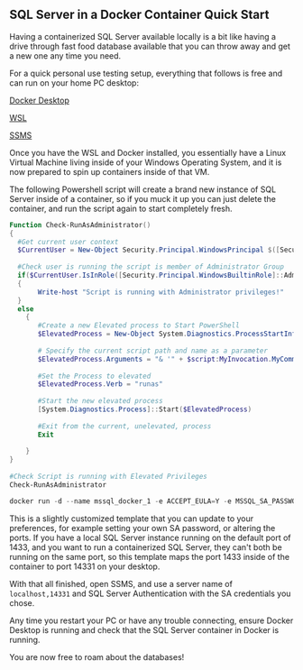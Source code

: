 ## SQL Server in a Docker Container Quick Start

Having a containerized SQL Server available locally is a bit like having a drive through fast food database available that you can throw away and get a new one any time you need.

For a quick personal use testing setup, everything that follows is free and can run on your home PC desktop:

[Docker Desktop](https://www.docker.com/products/docker-desktop/)

[WSL](https://learn.microsoft.com/en-us/windows/wsl/install)

[SSMS](https://learn.microsoft.com/en-us/sql/ssms/download-sql-server-management-studio-ssms?view=sql-server-ver16)

Once you have the WSL and Docker installed, you essentially have a Linux Virtual Machine living inside of your Windows Operating System, and it is now prepared to spin up containers inside of that VM.

The following Powershell script will create a brand new instance of SQL Server inside of a container, so if you muck it up you can just delete the container, and run the script again to start completely fresh.

```ps1
Function Check-RunAsAdministrator()
{
  #Get current user context
  $CurrentUser = New-Object Security.Principal.WindowsPrincipal $([Security.Principal.WindowsIdentity]::GetCurrent())
  
  #Check user is running the script is member of Administrator Group
  if($CurrentUser.IsInRole([Security.Principal.WindowsBuiltinRole]::Administrator))
  {
       Write-host "Script is running with Administrator privileges!"
  }
  else
    {
       #Create a new Elevated process to Start PowerShell
       $ElevatedProcess = New-Object System.Diagnostics.ProcessStartInfo "PowerShell";
 
       # Specify the current script path and name as a parameter
       $ElevatedProcess.Arguments = "& '" + $script:MyInvocation.MyCommand.Path + "'"
 
       #Set the Process to elevated
       $ElevatedProcess.Verb = "runas"
 
       #Start the new elevated process
       [System.Diagnostics.Process]::Start($ElevatedProcess)
 
       #Exit from the current, unelevated, process
       Exit
 
    }
}
 
#Check Script is running with Elevated Privileges
Check-RunAsAdministrator

docker run -d --name mssql_docker_1 -e ACCEPT_EULA=Y -e MSSQL_SA_PASSWORD='jKXTqjbP@7KMzB' -p 14331:1433  -e MSSQL_AGENT_ENABLED=True -d mcr.microsoft.com/mssql/server:2022-latest
```

This is a slightly customized template that you can update to your preferences, for example setting  your own SA password, or altering the ports. If you have a local SQL Server instance running on the default port of 1433, and you want to run a containerized SQL Server, they can't both be running on the same port, so this template maps the port 1433 inside of the container to port 14331 on your desktop.

With that all finished, open SSMS, and use a server name of `localhost,14331` and SQL Server Authentication with the SA credentials you chose.

Any time you restart your PC or have any trouble connecting, ensure Docker Desktop is running and check that the SQL Server container in Docker is running.

You are now free to roam about the databases!